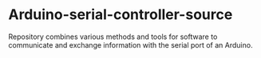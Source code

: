 # Arduino-serial-controller-source

Repository combines various methods and tools for software to communicate and exchange information with the serial port of an Arduino.
